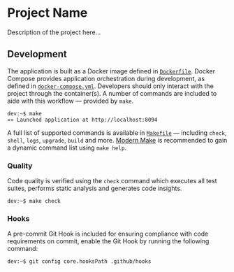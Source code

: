# Project Name

Description of the project here...

## Development

The application is built as a Docker image defined in
[`Dockerfile`][dockerfile]. Docker Compose provides application orchestration
during development, as defined in [`docker-compose.yml`][dc-config]. Developers
should only interact with the project through the container(s). A number of
commands are included to aide with this workflow — provided by `make`.

```console
dev:~$ make
»» Launched application at http://localhost:8094
```

A full list of supported commands is available in [`Makefile`](Makefile) —
including `check`, `shell`, `logs`, `upgrade`, `build` and more.
[Modern Make][mmake] is recommended to gain a dynamic command list using
`make help`.

### Quality

Code quality is verified using the `check` command which executes all test
suites, performs static analysis and generates code insights.

```console
dev:~$ make check
```

### Hooks

A pre-commit Git Hook is included for ensuring compliance with code
requirements on commit, enable the Git Hook by running the following command:

```console
dev:~$ git config core.hooksPath .github/hooks
```

[dockerfile]: Dockerfile
[dc-config]: docker-compose.yml
[mmake]: https://github.com/tj/mmake
